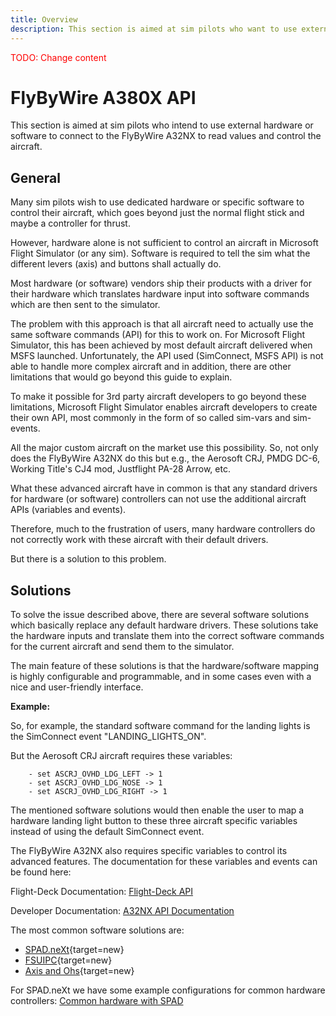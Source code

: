 ```yaml
---
title: Overview
description: This section is aimed at sim pilots who want to use external hardware or software to connect to the FlyByWire A380X.
---
```


<span style="color: #ff0000;">TODO: Change content</span>

# FlyByWire A380X API

This section is aimed at sim pilots who intend to use external hardware or software to connect to the FlyByWire A32NX to read values and control the aircraft.

## General

Many sim pilots wish to use dedicated hardware or specific software to control their aircraft, which goes beyond just the normal flight stick and maybe a controller for thrust.

However, hardware alone is not sufficient to control an aircraft in Microsoft Flight Simulator (or any sim). Software is required to tell the sim what the different levers (axis) and buttons shall actually do.

Most hardware (or software) vendors ship their products with a driver for their hardware which translates hardware input into software commands which are then sent to the simulator.

The problem with this approach is that all aircraft need to actually use the same software commands (API) for this to work on. For Microsoft Flight Simulator, this has been achieved by most default aircraft delivered when MSFS launched. Unfortunately, the API used (SimConnect, MSFS API) is not able to handle more complex aircraft and in addition, there are other limitations that would go beyond this guide to explain.

To make it possible for 3rd party aircraft developers to go beyond these limitations, Microsoft Flight Simulator enables aircraft developers to create their own API, most commonly in the form of so called sim-vars and sim-events.

All the major custom aircraft on the market use this possibility. So, not only does the FlyByWire A32NX do this but e.g., the Aerosoft CRJ, PMDG DC-6, Working Title's CJ4 mod, Justflight PA-28 Arrow, etc.

What these advanced aircraft have in common is that any standard drivers for hardware (or software) controllers can not use the additional aircraft APIs (variables and events).

Therefore, much to the frustration of users, many hardware controllers do not correctly work with these aircraft with their default drivers.

But there is a solution to this problem.

## Solutions

To solve the issue described above, there are several software solutions which basically replace any default hardware drivers. These solutions take the hardware inputs and translate them into the correct software commands for the current aircraft and send them to the simulator.

The main feature of these solutions is that the hardware/software mapping is highly configurable and programmable, and in some cases even with a nice and user-friendly interface.

**Example:**

So, for example, the standard software command for the landing lights is the SimConnect event "LANDING_LIGHTS_ON".

But the Aerosoft CRJ aircraft requires these variables:

```title="Sample Variables"
    - set ASCRJ_OVHD_LDG_LEFT -> 1  
    - set ASCRJ_OVHD_LDG_NOSE -> 1  
    - set ASCRJ_OVHD_LDG_RIGHT -> 1
```

The mentioned software solutions would then enable the user to map a hardware landing light button to these three aircraft specific variables instead of using the default SimConnect event.

The FlyByWire A32NX also requires specific variables to control its advanced features. The documentation for these variables and events can be found here:

Flight-Deck Documentation: [Flight-Deck API](a380x-flight-deck-api)

Developer Documentation: [A32NX API Documentation](a380x-systems-api)

The most common software solutions are:

- [SPAD.neXt](https://www.spadnext.com/home.html){target=new}
- [FSUIPC](http://www.fsuipc.com/){target=new}
- [Axis and Ohs](https://axisandohs.weebly.com/){target=new}

For SPAD.neXt we have some example configurations for common hardware controllers: [Common hardware with SPAD](hardware.md)









